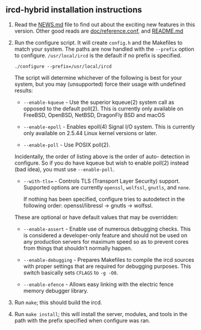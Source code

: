 ## ircd-hybrid installation instructions

1.  Read the [NEWS.md](NEWS.md) file to find out about the exciting new features in this
    version. Other good reads are [doc/reference.conf](doc/reference.conf), and [README.md](README.md)

2.  Run the configure script. It will create `config.h` and the
    Makefiles to match your system. The paths are now handled
    with the `--prefix` option to configure.
    `/usr/local/ircd` is the default if no prefix is specified.

    `./configure --prefix=/usr/local/ircd`

    The script will determine whichever of the following is best for
    your system, but you may (unsupported) force their usage with
    undefined results:

       * `--enable-kqueue` - Use the superior kqueue(2) system call as
         opposed to the default poll(2). This is currently only available
         on FreeBSD, OpenBSD, NetBSD, DragonFly BSD and macOS

       * `--enable-epoll` - Enables epoll(4) Signal I/O system. This is
         currently only available on 2.5.44 Linux kernel versions or
         later.

       * `--enable-poll` - Use POSIX poll(2).

       Incidentally, the order of listing above is the order of auto-
       detection in configure. So if you do have kqueue but wish to
       enable poll(2) instead (bad idea), you must use `--enable-poll`.

       * `--with-tls=` - Controls TLS (Transport Layer Security) support.
         Supported options are currently `openssl`, `wolfssl`, `gnutls`,
         and `none`.

         If nothing has been specified, configure tries to autodetect in the
         following order: openssl/libressl -> gnutls -> wolfssl.


    These are optional or have default values that may be overridden:

       * `--enable-assert` - Enable use of numerous debugging checks. This is
         considered a developer-only feature and should not be used on any
         production servers for maximum speed so as to prevent cores from
         things that shouldn't normally happen.

       * `--enable-debugging` - Prepares Makefiles to compile the ircd sources
         with proper settings that are required for debugging purposes.
         This switch basically sets `CFLAGS` to `-g -O0`.

       * `--enable-efence` - Allows easy linking with the electric fence memory
         debugger library.


3.  Run `make`; this should build the ircd.

4.  Run `make install`; this will install the server, modules, and tools in the
    path with the prefix specified when configure was ran.
